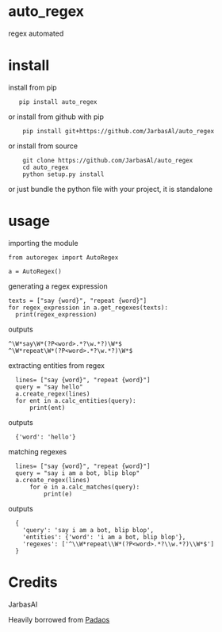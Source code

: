 # auto_regex
regex automated

# install

install from pip

       pip install auto_regex
    
or install from github with pip

        pip install git+https://github.com/JarbasAl/auto_regex
           
or install from source

        git clone https://github.com/JarbasAl/auto_regex
        cd auto_regex
        python setup.py install
        
or just bundle the python file with your project, it is standalone
        
# usage

importing the module

    from autoregex import AutoRegex

    a = AutoRegex()
  
generating a regex expression

    texts = ["say {word}", "repeat {word}"]
    for regex_expression in a.get_regexes(texts):
      print(regex_expression)
 
 outputs
 
    ^\W*say\W*(?P<word>.*?\w.*?)\W*$
    ^\W*repeat\W*(?P<word>.*?\w.*?)\W*$


extracting entities from regex

      lines= ["say {word}", "repeat {word}"]
      query = "say hello"
      a.create_regex(lines)
      for ent in a.calc_entities(query):
          print(ent)
          
outputs

      {'word': 'hello'}
      
      
matching regexes
      
      lines= ["say {word}", "repeat {word}"]
      query = "say i am a bot, blip blop"
      a.create_regex(lines)
          for e in a.calc_matches(query):
              print(e)
              
outputs

      {
        'query': 'say i am a bot, blip blop', 
        'entities': {'word': 'i am a bot, blip blop'}, 
        'regexes': ['^\\W*repeat\\W*(?P<word>.*?\\w.*?)\\W*$']
      }

    
# Credits

JarbasAI


Heavily borrowed from [Padaos](https://github.com/MatthewScholefield/padaos)
